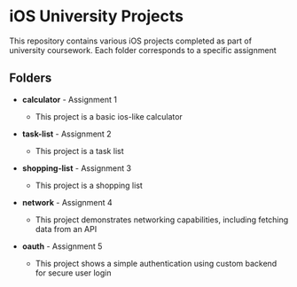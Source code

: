 # iOS University Projects

This repository contains various iOS projects completed as part of university coursework. Each folder corresponds to a specific assignment

## Folders

- **calculator** - Assignment 1
    - This project is a basic ios-like calculator

- **task-list** - Assignment 2
    - This project is a task list

- **shopping-list** - Assignment 3
    - This project is a shopping list

- **network** - Assignment 4
    - This project demonstrates networking capabilities, including fetching data from an API

- **oauth** - Assignment 5
    - This project shows a simple authentication using custom backend for secure user login
